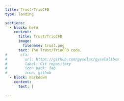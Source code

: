 ```yaml
---
title: Trust/TrioCFD
type: landing

sections:
  - block: hero
    content:
      title: Trust/TrioCFD
      image:
        filename: trust.png
      text: The Trust/TrioCFD code.
#      cta:
#        url: https://github.com/gyselax/gyselalibxx
#        label: Git repository
#        icon_pack: fab
#        icon: github    
  - block: markdown
    content:
      text: |
        
---
```

